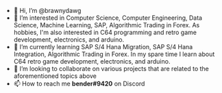 - 👋 Hi, I’m @brawnydawg
- 👀 I’m interested in Computer Science, Computer Engineering, Data Science, Machine Learning, SAP, Algorithmic Trading in Forex.  As hobbies, I'm also interested in C64 programming and retro game development, electronics, and arduino.
- 🌱 I’m currently learning SAP S/4 Hana Migration, SAP S/4 Hana Integration, Algorithmic Trading in Forex.  In my spare time I learn about C64 retro game development, electronics, and arduino.
- 💞️ I’m looking to collaborate on various projects that are related to the aforementioned topics above
- 📫 How to reach me **bender#9420** on Discord

<!---
brawnydawg/brawnydawg is a ✨ special ✨ repository because its `README.md` (this file) appears on your GitHub profile.
You can click the Preview link to take a look at your changes.
--->
